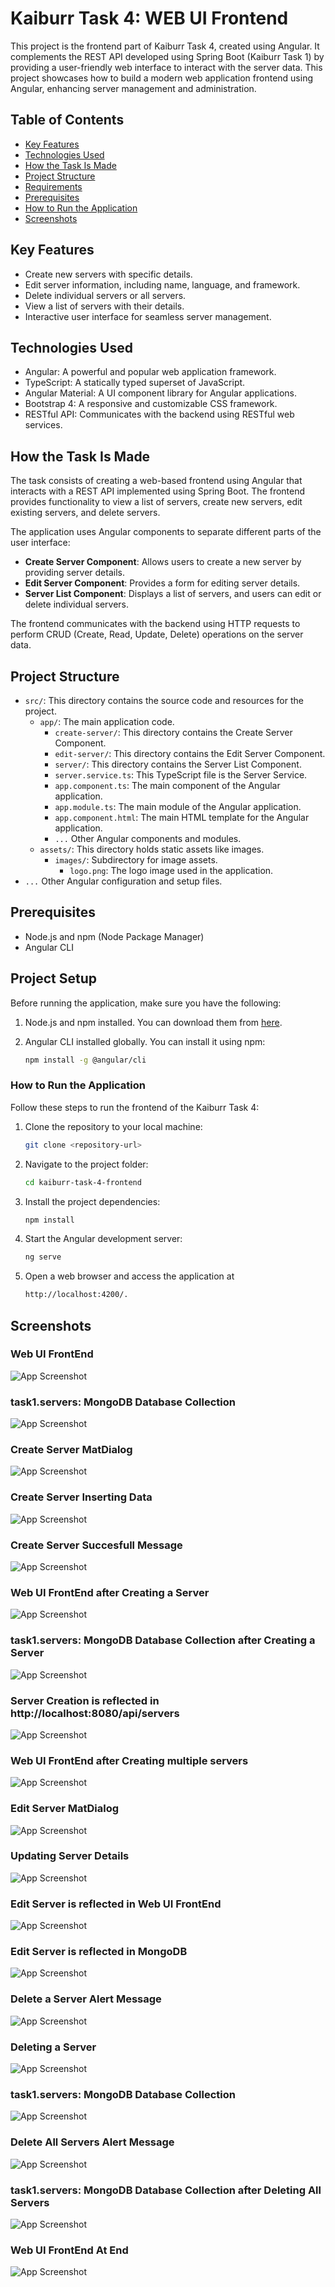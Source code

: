 
# Kaiburr Task 4: WEB UI Frontend

This project is the frontend part of Kaiburr Task 4, created using Angular. It complements the REST API developed using Spring Boot (Kaiburr Task 1) by providing a user-friendly web interface to interact with the server data. This project showcases how to build a modern web application frontend using Angular, enhancing server management and administration.


## Table of Contents

- [Key Features](#key-features)
- [Technologies Used](#technologies-used)
- [How the Task Is Made](#how-the-task-is-made)
- [Project Structure](#project-structure)
- [Requirements](#requirements)
- [Prerequisites](#prerequisites)
- [How to Run the Application](#how-to-run-the-application)
- [Screenshots](#screenshots)

## Key Features
- Create new servers with specific details.
- Edit server information, including name, language, and framework.
- Delete individual servers or all servers.
- View a list of servers with their details.
- Interactive user interface for seamless server management.

## Technologies Used
- Angular: A powerful and popular web application framework.
- TypeScript: A statically typed superset of JavaScript.
- Angular Material: A UI component library for Angular applications.
- Bootstrap 4: A responsive and customizable CSS framework.
- RESTful API: Communicates with the backend using RESTful web services.

## How the Task Is Made

The task consists of creating a web-based frontend using Angular that interacts with a REST API implemented using Spring Boot. The frontend provides functionality to view a list of servers, create new servers, edit existing servers, and delete servers.

The application uses Angular components to separate different parts of the user interface:

- **Create Server Component**: Allows users to create a new server by providing server details.
- **Edit Server Component**: Provides a form for editing server details.
- **Server List Component**: Displays a list of servers, and users can edit or delete individual servers.

The frontend communicates with the backend using HTTP requests to perform CRUD (Create, Read, Update, Delete) operations on the server data.


## Project Structure
- `src/`: This directory contains the source code and resources for the project.
    - `app/`: The main application code.
        - `create-server/`: This directory contains the Create Server Component.
        - `edit-server/`: This directory contains the Edit Server Component.
        - `server/`: This directory contains the Server List Component.
        - `server.service.ts`: This TypeScript file is the Server Service.
        - `app.component.ts`: The main component of the Angular application.
        - `app.module.ts`: The main module of the Angular application.
        - `app.component.html`: The main HTML template for the Angular application.
        - `...`  Other Angular components and modules.
    -  `assets/`: This directory holds static assets like images.
        - `images/`: Subdirectory for image assets.
            - `logo.png`: The logo image used in the application.
- `...`  Other Angular configuration and setup files.


## Prerequisites
- Node.js and npm (Node Package Manager)
- Angular CLI
## Project Setup
Before running the application, make sure you have the following:

1. Node.js and npm installed. You can download them from [here](https://nodejs.org/).
2. Angular CLI installed globally. You can install it using npm:

   ```bash
   npm install -g @angular/cli

### How to Run the Application
Follow these steps to run the frontend of the Kaiburr Task 4:

1. Clone the repository to your local machine:

    ```bash
    git clone <repository-url>

2. Navigate to the project folder:

    ```bash
    cd kaiburr-task-4-frontend

3. Install the project dependencies:

    ```bash
    npm install

4. Start the Angular development server:

    ```bash
    ng serve

5. Open a web browser and access the application at 
    ```bash
    http://localhost:4200/.
    
## Screenshots
### Web UI FrontEnd
![App Screenshot](https://drive.google.com/uc?id=1l5d8BKilb_wgCxMY2bhXuIpEATISeYYB)

### task1.servers: MongoDB Database Collection
![App Screenshot](https://drive.google.com/uc?id=13obnnzZdAP_bl7yYgV-2vPzphToi3Pp3)

### Create Server MatDialog
![App Screenshot](https://drive.google.com/uc?id=1qURsR_eMTeH7pFNSIqEHuIk-htLy-M5M)

### Create Server Inserting Data
![App Screenshot](https://drive.google.com/uc?id=10ymorwGRMTHrfQwY0Qi1VvXq0NCVt4Gg)

### Create Server Succesfull Message
![App Screenshot](https://drive.google.com/uc?id=1VsS8rj0TdUQ2kg_X3wUePjqnXCuWbxg6)

### Web UI FrontEnd after Creating a Server
![App Screenshot](https://drive.google.com/uc?id=1-EUJEVLClhfIlzOa6YlZUcCstAXO4vR1)

### task1.servers: MongoDB Database Collection after Creating a Server
![App Screenshot](https://drive.google.com/uc?id=1zT0WHDNpOAH_ZgK7KnS1SYH69ZkhR4I9)

### Server Creation is reflected in http://localhost:8080/api/servers
![App Screenshot](https://drive.google.com/uc?id=1as89U_2PyR-4dHAS-9MgkHsAXRTZgCJS)

### Web UI FrontEnd after Creating multiple servers
![App Screenshot](https://drive.google.com/uc?id=1-M40XfmVfNrFOUUywYRqZeb3BF02NrYK)

### Edit Server MatDialog
![App Screenshot](https://drive.google.com/uc?id=1dN0H0Q9ll4Mxci8VgKGaWamrL2NJQA73)

### Updating Server Details
![App Screenshot](https://drive.google.com/uc?id=1FZnaqpMnWlDHsCLMEuaRbcaZYUFvBXdE)

### Edit Server is reflected in Web UI FrontEnd
![App Screenshot](https://drive.google.com/uc?id=1rCl081EWBJK6l1U8kPhsPvZlf8Jf3oyf)

### Edit Server is reflected in MongoDB
![App Screenshot](https://drive.google.com/uc?id=1rCl081EWBJK6l1U8kPhsPvZlf8Jf3oyf)

### Delete a Server Alert Message
![App Screenshot](https://drive.google.com/uc?id=1luaHTMH_KLAYMCBM4m78_qWFPmBBNI9P)

### Deleting a Server
![App Screenshot](https://drive.google.com/uc?id=1T1W5pkyxHv3J-T1wDaMMZbHnbGFWIqXe)

### task1.servers: MongoDB Database Collection
![App Screenshot](https://drive.google.com/uc?id=1BJ7DnJg_Aj-1rRheyh1RiDN12RCKZzMO)

### Delete All Servers Alert Message
![App Screenshot](https://drive.google.com/uc?id=1spwgVyqGsB1JJrDccIz-iAUGqy3igsJ1)

### task1.servers: MongoDB Database Collection after Deleting All Servers
![App Screenshot](https://drive.google.com/uc?id=1l5d8BKilb_wgCxMY2bhXuIpEATISeYYB)

### Web UI FrontEnd At End
![App Screenshot](https://drive.google.com/uc?id=13obnnzZdAP_bl7yYgV-2vPzphToi3Pp3)
